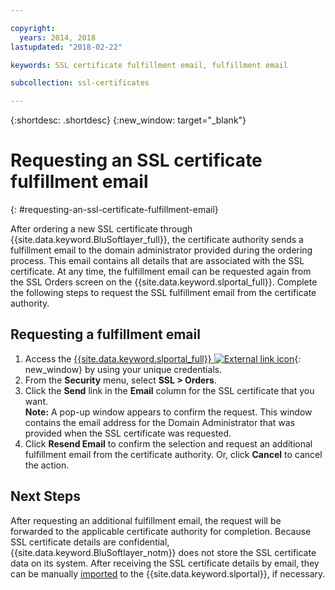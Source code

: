 ```yaml
---

copyright:
  years: 2014, 2018
lastupdated: "2018-02-22"

keywords: SSL certificate fulfillment email, fulfillment email

subcollection: ssl-certificates

---
```


{:shortdesc: .shortdesc}
{:new_window: target="_blank"}

# Requesting an SSL certificate fulfillment email
{: #requesting-an-ssl-certificate-fulfillment-email}

After ordering a new SSL certificate through {{site.data.keyword.BluSoftlayer_full}}, the certificate authority sends a fulfillment email to the domain administrator provided during the ordering process. This email contains all details that are associated with the SSL certificate. At any time, the fulfillment email can be requested again from the SSL Orders screen on the {{site.data.keyword.slportal_full}}. Complete the following steps to request the SSL fulfillment email from the certificate authority.

## Requesting a fulfillment email

1. Access the [{{site.data.keyword.slportal_full}} ![External link icon](../../icons/launch-glyph.svg "External link icon")](https://control.softlayer.com/){: new_window} by using your unique credentials.
2. From the **Security** menu, select **SSL > Orders**.
3. Click the **Send** link in the **Email** column for the SSL certificate that you want.<br/>**Note:** A pop-up window appears to confirm the request. This window contains the email address for the Domain Administrator that was provided when the SSL certificate was requested.
4. Click **Resend Email** to confirm the selection and request an additional fulfillment email from the certificate authority.  Or, click **Cancel** to cancel the action.

## Next Steps

After requesting an additional fulfillment email, the request will be forwarded to the applicable certificate authority for completion. Because SSL certificate details are confidential, {{site.data.keyword.BluSoftlayer_notm}} does not store the SSL certificate data on its system. After receiving the SSL certificate details by email, they can be manually [imported](/docs/infrastructure/ssl-certificates?topic=ssl-certificates-importing-ssl-certificates) to the {{site.data.keyword.slportal}}, if necessary.
